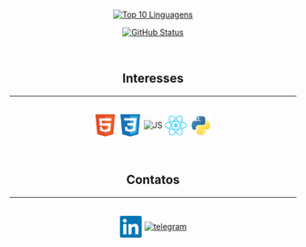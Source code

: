 <br>
<div align="center"> 

<a href="https://github.com/christiandoramo/github-readme-stats">
    
  ![Top 10 Linguagens](https://github-readme-stats-christiandoramo.vercel.app/api/top-langs/?username=christiandoramo&layout=compact&langs_count=20&theme=highcontrast) 
  
</a>
<a href="https://github.com/christiandoramo/convoychat">
    
  ![GitHub Status](https://github-readme-stats.vercel.app/api?username=christiandoramo&show_icons=true&theme=highcontrast)
  
</a>
    


[//comentario]: <> (Não está pegando: https://github.com/christiandoramo/christiandoramo/blob/output/github-contribution-grid-snake.svg)
    
<br>

<div class = "interesses" style="display: inline_block">
  
## Interesses
 
<hr>
<br>
<img title="HTML5" align="center" alt="HTML5" height="40" width="40" src="https://raw.githubusercontent.com/devicons/devicon/master/icons/html5/html5-original.svg"> <img title="CSS3" align="center" alt="CSS3" height="40" width="40" src="https://raw.githubusercontent.com/devicons/devicon/master/icons/css3/css3-original.svg"> <img title="JS" align="center" alt="JS" height="40" width="40" src="https://icon-library.com/images/javascript-icon-png/javascript-icon-png-23.jpg"> <img title="REACT" align="center" alt="REACT" height="40" width="40" src="https://raw.githubusercontent.com/devicons/devicon/master/icons/react/react-original.svg"> <img title="PYTHON" align="center" alt="PYTHON" height="40" width="40" src="https://raw.githubusercontent.com/devicons/devicon/master/icons/python/python-original.svg"> </div>

<div class = "contatos" style="display: inline_block">
<br><br>

## Contatos

<hr>
<br> 
<a title="https://www.linkedin.com/in/christian-oliveira-299795260/" target="_blank" href="https://www.linkedin.com/in/christian-oliveira-299795260/"><img align="center" alt="linkedin" height="40" width="40"  src="https://raw.githubusercontent.com/devicons/devicon/master/icons/linkedin/linkedin-original.svg"></a> <a target="_blank" href="https://christiandoramo.github.io/" style="font-size: 16px; text-align: center"> <a href="https://t.me/forbiddome" target="_blank"><img align="center" alt="telegram" height="40" width="40" title="telegram" src="https://cdn-icons-png.flaticon.com/512/2111/2111646.png"></a>

</div>

 </div>


